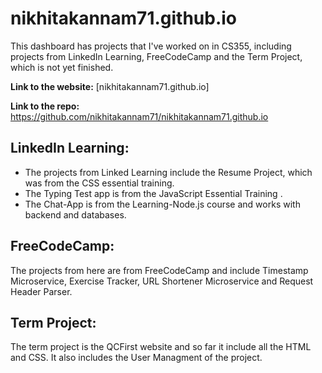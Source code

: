 

# nikhitakannam71.github.io


This dashboard has projects that I've worked on in CS355, including projects from LinkedIn Learning, FreeCodeCamp and the Term Project, which is not yet finished. 


**Link to the website:**  [nikhitakannam71.github.io]

**Link to the repo:** https://github.com/nikhitakannam71/nikhitakannam71.github.io


## **LinkedIn Learning:**

 - The projects from Linked Learning include the Resume Project, which was from the CSS essential training.  
 - The Typing Test app is from the
   JavaScript Essential Training . 
 - The Chat-App is from the Learning-Node.js course and works with backend and databases.



## FreeCodeCamp:


The projects from here are from FreeCodeCamp and include Timestamp Microservice, Exercise Tracker, URL Shortener Microservice and Request Header Parser. 

## Term Project:
The term project is the QCFirst website and so far it include all the HTML and CSS. It also includes the User Managment of the project. 





